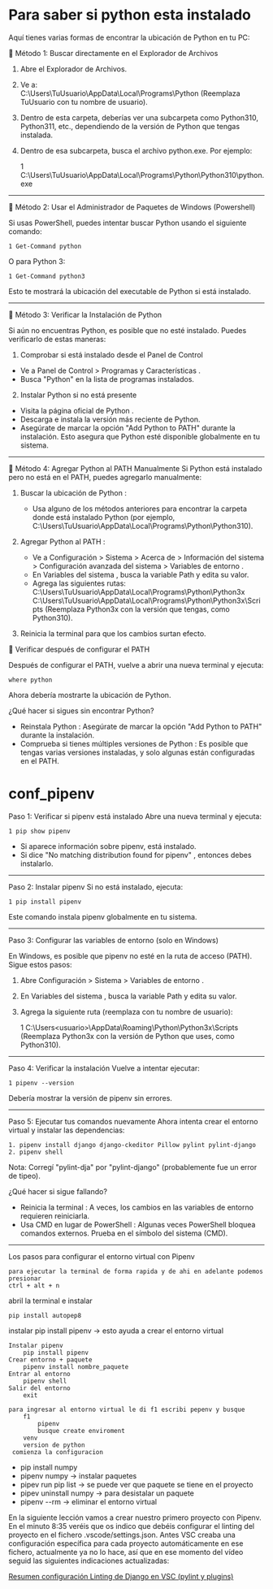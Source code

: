 # Para saber si python esta instalado 

Aquí tienes varias formas de encontrar la ubicación de Python en tu PC:

📌 Método 1: Buscar directamente en el Explorador de Archivos

1. Abre el Explorador de Archivos.
2. Ve a:   
	C:\Users\TuUsuario\AppData\Local\Programs\Python
	(Reemplaza TuUsuario con tu nombre de usuario).

3. Dentro de esta carpeta, deberías ver una subcarpeta como Python310, Python311, etc., dependiendo de la versión de Python que tengas instalada.

4. Dentro de esa subcarpeta, busca el archivo python.exe. Por ejemplo:
   
	1 	C:\Users\TuUsuario\AppData\Local\Programs\Python\Python310\python.exe
__________________________________________________________

📌 Método 2: Usar el Administrador de Paquetes de Windows (Powershell)

Si usas PowerShell, puedes intentar buscar Python usando el siguiente comando:

	1 Get-Command python
 
O para Python 3:

	1 Get-Command python3
 
Esto te mostrará la ubicación del executable de Python si está instalado.

________________________________________________________

📌 Método 3: Verificar la Instalación de Python

Si aún no encuentras Python, es posible que no esté instalado. Puedes verificarlo de estas maneras:

1. Comprobar si está instalado desde el Panel de Control
 - Ve a Panel de Control > Programas y Características .
 - Busca "Python" en la lista de programas instalados.
   
2. Instalar Python si no está presente
 - Visita la página oficial de Python .
 - Descarga e instala la versión más reciente de Python.
 - Asegúrate de marcar la opción "Add Python to PATH" durante la instalación. Esto asegura que Python esté disponible globalmente en tu sistema.

____________________________________________________

📌 Método 4: Agregar Python al PATH Manualmente
Si Python está instalado pero no está en el PATH, puedes agregarlo manualmente:

 1. Buscar la ubicación de Python :
	- Usa alguno de los métodos anteriores para encontrar la carpeta donde está instalado Python (por ejemplo, C:\Users\TuUsuario\AppData\Local\Programs\Python\Python310).

 2. Agregar Python al PATH :
	- Ve a Configuración > Sistema > Acerca de > Información del sistema > Configuración avanzada del sistema > Variables de entorno .
	- En Variables del sistema , busca la variable Path y edita su valor.
	- Agrega las siguientes rutas:
C:\Users\TuUsuario\AppData\Local\Programs\Python\Python3x
C:\Users\TuUsuario\AppData\Local\Programs\Python\Python3x\Scripts
(Reemplaza Python3x con la versión que tengas, como Python310).

 3. Reinicia la terminal para que los cambios surtan efecto.
    
📌 Verificar después de configurar el PATH

Después de configurar el PATH, vuelve a abrir una nueva terminal y ejecuta:
	
 	where python
  
Ahora debería mostrarte la ubicación de Python.

¿Qué hacer si sigues sin encontrar Python?
 - Reinstala Python : Asegúrate de marcar la opción "Add Python to PATH" durante la instalación.
 - Comprueba si tienes múltiples versiones de Python : Es posible que tengas varias versiones instaladas, y solo algunas están configuradas en el PATH.

# conf_pipenv

Paso 1: Verificar si pipenv está instalado
Abre una nueva terminal y ejecuta:

	1 pip show pipenv
 
 - Si aparece información sobre pipenv, está instalado.
 - Si dice "No matching distribution found for pipenv" , entonces debes instalarlo.

_________________________________________________

Paso 2: Instalar pipenv
Si no está instalado, ejecuta:

	1 pip install pipenv
 
 Este comando instala pipenv globalmente en tu sistema.
 
_______________________________________________________

Paso 3: Configurar las variables de entorno (solo en Windows)

En Windows, es posible que pipenv no esté en la ruta de acceso (PATH). Sigue estos pasos:

 1. Abre Configuración > Sistema > Variables de entorno .
 2. En Variables del sistema , busca la variable Path y edita su valor.
 3. Agrega la siguiente ruta (reemplaza <usuario> con tu nombre de usuario):
    
	1 C:\Users\<usuario>\AppData\Roaming\Python\Python3x\Scripts
(Reemplaza Python3x con la versión de Python que uses, como Python310).

______________________________________________

Paso 4: Verificar la instalación
Vuelve a intentar ejecutar:

	1 pipenv --version
 
Debería mostrar la versión de pipenv sin errores.

___________________________________

Paso 5: Ejecutar tus comandos nuevamente
Ahora intenta crear el entorno virtual y instalar las dependencias:

	1. pipenv install django django-ckeditor Pillow pylint pylint-django
	2. pipenv shell
 
Nota: Corregí "pylint-dja" por "pylint-django" (probablemente fue un error de tipeo).

¿Qué hacer si sigue fallando?
 - Reinicia la terminal : A veces, los cambios en las variables de entorno requieren reiniciarla.
 - Usa CMD en lugar de PowerShell : Algunas veces PowerShell bloquea comandos externos. Prueba en el símbolo del sistema (CMD).

__________________________________________________________
Los pasos para configurar el entorno virtual con Pipenv

	para ejecutar la terminal de forma rapida y de ahi en adelante podemos presionar
	ctrl + alt + n

abril la terminal e instalar

	pip install autopep8

instalar pip install pipenv -> esto ayuda a crear el entorno virtual

	Instalar pipenv
		pip install pipenv
	Crear entorno + paquete
		pipenv install nombre_paquete
	Entrar al entorno
		pipenv shell
	Salir del entorno
		exit

  	para ingresar al entorno virtual le di f1 escribi pepenv y busque 
   		f1
     		pipenv	
       		busque create enviroment
	 	venv
   		version de python
     comienza la configuracion 
   		
  
- pip install numpy
- pipenv numpy -> instalar paquetes
- pipev run pip list -> se puede ver que paquete se tiene en el proyecto
- pipev uninstall numpy -> para desistalar un paquete
- pipenv --rm -> eliminar el entorno virtual

En la siguiente lección vamos a crear nuestro primero proyecto con Pipenv. 
En el minuto 8:35 veréis que os indico que debéis configurar el linting del proyecto 
en el fichero .vscode/settings.json. Antes VSC creaba una configuración específica para 
cada proyecto automáticamente en ese fichero, actualmente ya no lo hace, así que en ese 
momento del vídeo seguid las siguientes indicaciones actualizadas:

[Resumen configuración Linting de Django en VSC (pylint y plugins)](https://gist.github.com/hcosta/6e4066ad1b938c888546c5f0a9616c48)


